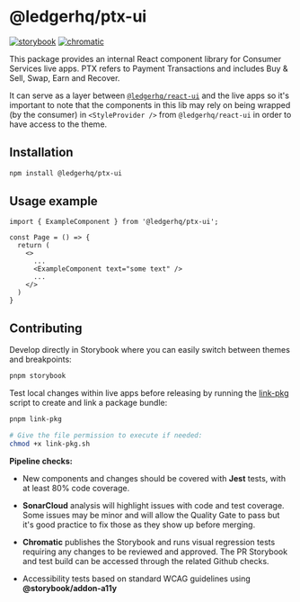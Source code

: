 # @ledgerhq/ptx-ui

[![storybook](https://cdn.jsdelivr.net/gh/storybookjs/brand@main/badge/badge-storybook.svg)](https://main--67c58c8d579862e4290ccbfe.chromatic.com) [![chromatic](https://img.shields.io/badge/chromatic-grey?logo=chromatic&labelColor=%232E3438)](https://www.chromatic.com/library?appId=67c58c8d579862e4290ccbfe)

This package provides an internal React component library for Consumer Services live apps. PTX refers to Payment Transactions and includes Buy & Sell, Swap, Earn and Recover.

It can serve as a layer between [`@ledgerhq/react-ui`](https://www.npmjs.com/package/@ledgerhq/react-ui) and the live apps so it's important to note that the components in this lib may rely on being wrapped (by the consumer) in `<StyleProvider />` from `@ledgerhq/react-ui` in order to have access to the theme.

## Installation

```bash
npm install @ledgerhq/ptx-ui
```

## Usage example

```JSX
import { ExampleComponent } from '@ledgerhq/ptx-ui';

const Page = () => {
  return (
    <>
      ...
      <ExampleComponent text="some text" />
      ...
    </>
  )
}
```

## Contributing

Develop directly in Storybook where you can easily switch between themes and breakpoints:

```bash
pnpm storybook
```

Test local changes within live apps before releasing by running the [link-pkg](./link-pkg.sh) script to create and link a package bundle:

```bash
pnpm link-pkg

# Give the file permission to execute if needed:
chmod +x link-pkg.sh
```

**Pipeline checks:**

- New components and changes should be covered with **Jest** tests, with at least 80% code coverage.

- **SonarCloud** analysis will highlight issues with code and test coverage. Some issues may be minor and will allow the Quality Gate to pass but it's good practice to fix those as they show up before merging.

- **Chromatic** publishes the Storybook and runs visual regression tests requiring any changes to be reviewed and approved. The PR Storybook and test build can be accessed through the related Github checks.

- Accessibility tests based on standard WCAG guidelines using **@storybook/addon-a11y**
